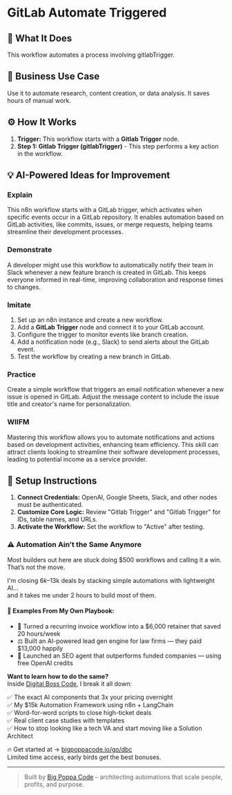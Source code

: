 # GitLab Automate Triggered

## 🚀 What It Does
This workflow automates a process involving gitlabTrigger.

## 💼 Business Use Case
Use it to automate research, content creation, or data analysis. It saves hours of manual work.

## ⚙️ How It Works
1.  **Trigger:** This workflow starts with a **Gitlab Trigger** node.
2. **Step 1: Gitlab Trigger (gitlabTrigger)** - This step performs a key action in the workflow.

## 💡 AI-Powered Ideas for Improvement
### Explain
This n8n workflow starts with a GitLab trigger, which activates when specific events occur in a GitLab repository. It enables automation based on GitLab activities, like commits, issues, or merge requests, helping teams streamline their development processes.

### Demonstrate
A developer might use this workflow to automatically notify their team in Slack whenever a new feature branch is created in GitLab. This keeps everyone informed in real-time, improving collaboration and response times to changes.

### Imitate
1. Set up an n8n instance and create a new workflow.
2. Add a **GitLab Trigger** node and connect it to your GitLab account.
3. Configure the trigger to monitor events like branch creation.
4. Add a notification node (e.g., Slack) to send alerts about the GitLab event.
5. Test the workflow by creating a new branch in GitLab.

### Practice
Create a simple workflow that triggers an email notification whenever a new issue is opened in GitLab. Adjust the message content to include the issue title and creator's name for personalization.

### WIIFM
Mastering this workflow allows you to automate notifications and actions based on development activities, enhancing team efficiency. This skill can attract clients looking to streamline their software development processes, leading to potential income as a service provider.

## 🔧 Setup Instructions
1. **Connect Credentials:** OpenAI, Google Sheets, Slack, and other nodes must be authenticated.
2. **Customize Core Logic:** Review "Gitlab Trigger" and "Gitlab Trigger" for IDs, table names, and URLs.
3. **Activate the Workflow:** Set the workflow to "Active" after testing.

### ⚠️ Automation Ain’t the Same Anymore

Most builders out here are stuck doing $500 workflows and calling it a win.  
That’s not the move.  

I'm closing $6k–$13k deals by stacking simple automations with lightweight AI...  
and it takes me under 2 hours to build most of them.

#### 🧠 Examples From My Own Playbook:
- 🔁 Turned a recurring invoice workflow into a $6,000 retainer that saved 20 hours/week  
- ⚖️ Built an AI-powered lead gen engine for law firms — they paid $13,000 happily  
- 🚀 Launched an SEO agent that outperforms funded companies — using free OpenAI credits  

**Want to learn how to do the same?**  
Inside [Digital Boss Code](https://bigpoppacode.io/go/dbc), I break it all down:

✅ The exact AI components that 3x your pricing overnight  
✅ My $15k Automation Framework using n8n + LangChain  
✅ Word-for-word scripts to close high-ticket deals  
✅ Real client case studies with templates  
✅ How to stop looking like a tech VA and start moving like a Solution Architect  

🔥 Get started at → [bigpoppacode.io/go/dbc](https://bigpoppacode.io/go/dbc)  
Limited time access, early birds get the best bonuses.

---
> Built by [Big Poppa Code](https://bigpoppacode.io) – architecting automations that scale people, profits, and purpose.

